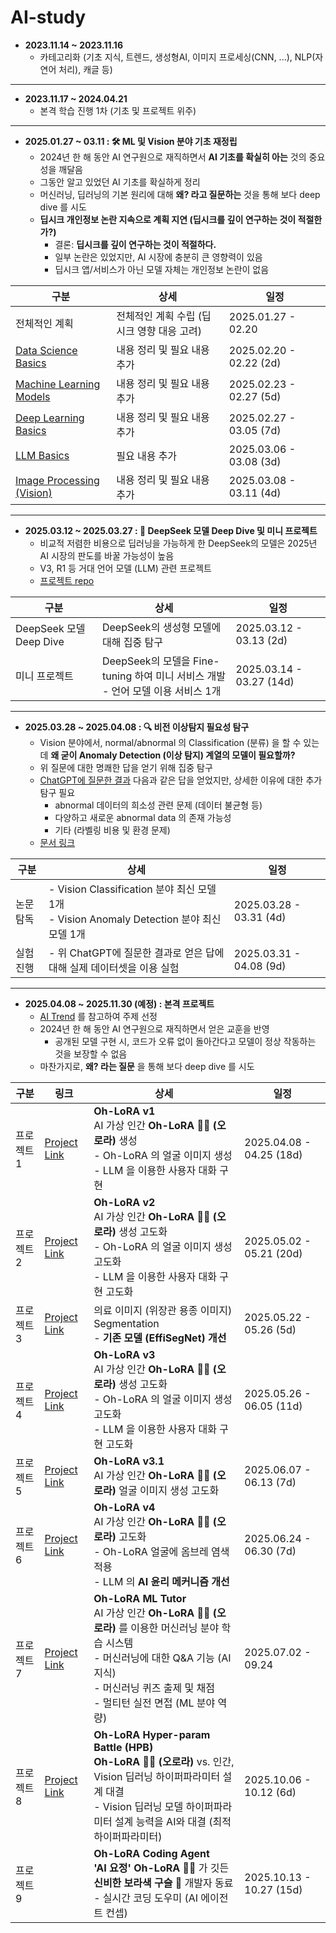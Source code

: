 # AI-study

* **2023.11.14 ~ 2023.11.16**
  * 카테고리화 (기초 지식, 트렌드, 생성형AI, 이미지 프로세싱(CNN, ...), NLP(자연어 처리), 캐글 등)

----

* **2023.11.17 ~ 2024.04.21**
  * 본격 학습 진행 1차 (기초 및 프로젝트 위주)

----

* **2025.01.27 ~ 03.11 : 🛠 ML 및 Vision 분야 기초 재정립**
  * 2024년 한 해 동안 AI 연구원으로 재직하면서 **AI 기초를 확실히 아는** 것의 중요성을 깨달음
  * 그동안 알고 있었던 AI 기초를 확실하게 정리
  * 머신러닝, 딥러닝의 기본 원리에 대해 **왜? 라고 질문하는** 것을 통해 보다 deep dive 를 시도
  * **딥시크 개인정보 논란 지속으로 계획 지연 (딥시크를 깊이 연구하는 것이 적절한가?)**
    * 결론: **딥시크를 깊이 연구하는 것이 적절하다.**
    * 일부 논란은 있었지만, AI 시장에 충분히 큰 영향력이 있음
    * 딥시크 앱/서비스가 아닌 모델 자체는 개인정보 논란이 없음

| 구분                                                                                                                        | 상세                        | 일정                      |
|---------------------------------------------------------------------------------------------------------------------------|---------------------------|-------------------------|
| 전체적인 계획                                                                                                                   | 전체적인 계획 수립 (딥시크 영향 대응 고려) | 2025.01.27 - 02.20      |
| [Data Science Basics](https://github.com/WannaBeSuperteur/AI-study/tree/main/AI%20Basics/Data%20Science%20Basics)         | 내용 정리 및 필요 내용 추가          | 2025.02.20 - 02.22 (2d) |
| [Machine Learning Models](https://github.com/WannaBeSuperteur/AI-study/tree/main/AI%20Basics/Machine%20Learning%20Models) | 내용 정리 및 필요 내용 추가          | 2025.02.23 - 02.27 (5d) |
| [Deep Learning Basics](https://github.com/WannaBeSuperteur/AI-study/tree/main/AI%20Basics/Deep%20Learning%20Basics)       | 내용 정리 및 필요 내용 추가          | 2025.02.27 - 03.05 (7d) |
| [LLM Basics](https://github.com/WannaBeSuperteur/AI-study/tree/main/AI%20Basics/LLM%20Basics)                             | 필요 내용 추가                  | 2025.03.06 - 03.08 (3d) |
| [Image Processing (Vision)](https://github.com/WannaBeSuperteur/AI-study/tree/main/Image%20Processing)                    | 내용 정리 및 필요 내용 추가          | 2025.03.08 - 03.11 (4d) |

----

* **2025.03.12 ~ 2025.03.27 : 🐋 DeepSeek 모델 Deep Dive 및 미니 프로젝트**
  * 비교적 저렴한 비용으로 딥러닝을 가능하게 한 DeepSeek의 모델은 2025년 AI 시장의 판도를 바꿀 가능성이 높음
  * V3, R1 등 거대 언어 모델 (LLM) 관련 프로젝트
  * [프로젝트 repo](https://github.com/WannaBeSuperteur/AI_Projects/tree/main/2025_03_12_DeepSeek_LLM)

| 구분                    | 상세                                                          | 일정                       |
|-----------------------|-------------------------------------------------------------|--------------------------|
| DeepSeek 모델 Deep Dive | DeepSeek의 생성형 모델에 대해 집중 탐구                                  | 2025.03.12 - 03.13 (2d)  |
| 미니 프로젝트               | DeepSeek의 모델을 Fine-tuning 하여 미니 서비스 개발<br>- 언어 모델 이용 서비스 1개 | 2025.03.14 - 03.27 (14d) |

----

* **2025.03.28 ~ 2025.04.08 : 🔍 비전 이상탐지 필요성 탐구**
  * Vision 분야에서, normal/abnormal 의 Classification (분류) 을 할 수 있는데 **왜 굳이 Anomaly Detection (이상 탐지) 계열의 모델이 필요할까?**
  * 위 질문에 대한 명쾌한 답을 얻기 위해 집중 탐구
  * [ChatGPT에 질문한 결과](https://chatgpt.com/share/67974281-7fb8-8010-9a1a-4b56c060e71b) 다음과 같은 답을 얻었지만, 상세한 이유에 대한 추가 탐구 필요
    * abnormal 데이터의 희소성 관련 문제 (데이터 불균형 등)
    * 다양하고 새로운 abnormal data 의 존재 가능성
    * 기타 (라벨링 비용 및 환경 문제)
  * [문서 링크](Image%20Processing/Special_Vision_Anomaly_Detection_필요성.md)

| 구분    | 상세                                                                            | 일정                      |
|-------|-------------------------------------------------------------------------------|-------------------------|
| 논문 탐독 | - Vision Classification 분야 최신 모델 1개<br>- Vision Anomaly Detection 분야 최신 모델 1개 | 2025.03.28 - 03.31 (4d) |
| 실험 진행 | - 위 ChatGPT에 질문한 결과로 얻은 답에 대해 실제 데이터셋을 이용 실험                                  | 2025.03.31 - 04.08 (9d) |

----

* **2025.04.08 ~ 2025.11.30 (예정) : 본격 프로젝트**
  * [AI Trend](https://github.com/WannaBeSuperteur/AI-study/tree/main/AI%20Trend) 를 참고하여 주제 선정 
  * 2024년 한 해 동안 AI 연구원으로 재직하면서 얻은 교훈을 반영
    * 공개된 모델 구현 시, 코드가 오류 없이 돌아간다고 모델이 정상 작동하는 것을 보장할 수 없음
  * 마찬가지로, **왜? 라는 질문** 을 통해 보다 deep dive 를 시도

| 구분     | 링크                                                                                                      | 상세                                                                                                                                                        | 일정                       |
|--------|---------------------------------------------------------------------------------------------------------|-----------------------------------------------------------------------------------------------------------------------------------------------------------|--------------------------|
| 프로젝트 1 | [Project Link](https://github.com/WannaBeSuperteur/AI_Projects/tree/main/2025_04_08_OhLoRA)             | **Oh-LoRA v1**<br>AI 가상 인간 **Oh-LoRA 👱‍♀️ (오로라)** 생성<br>- Oh-LoRA 의 얼굴 이미지 생성<br>- LLM 을 이용한 사용자 대화 구현                                                   | 2025.04.08 - 04.25 (18d) |
| 프로젝트 2 | [Project Link](https://github.com/WannaBeSuperteur/AI_Projects/tree/main/2025_05_02_OhLoRA_v2)          | **Oh-LoRA v2**<br>AI 가상 인간 **Oh-LoRA 👱‍♀️ (오로라)** 생성 고도화<br>- Oh-LoRA 의 얼굴 이미지 생성 고도화<br>- LLM 을 이용한 사용자 대화 구현 고도화                                       | 2025.05.02 - 05.21 (20d) |
| 프로젝트 3 | [Project Link](https://github.com/WannaBeSuperteur/AI_Projects/tree/main/2025_05_22_Improve_EffiSegNet) | 의료 이미지 (위장관 용종 이미지) Segmentation<br>- **기존 모델 (EffiSegNet) 개선**                                                                                           | 2025.05.22 - 05.26 (5d)  |
| 프로젝트 4 | [Project Link](https://github.com/WannaBeSuperteur/AI_Projects/tree/main/2025_05_26_OhLoRA_v3)          | **Oh-LoRA v3**<br>AI 가상 인간 **Oh-LoRA 👱‍♀️ (오로라)** 생성 고도화<br>- Oh-LoRA 의 얼굴 이미지 생성 고도화<br>- LLM 을 이용한 사용자 대화 구현 고도화                                       | 2025.05.26 - 06.05 (11d) |
| 프로젝트 5 | [Project Link](https://github.com/WannaBeSuperteur/AI_Projects/tree/main/2025_06_07_OhLoRA_v3_1)        | **Oh-LoRA v3.1**<br>AI 가상 인간 **Oh-LoRA 👱‍♀️ (오로라)** 얼굴 이미지 생성 고도화                                                                                        | 2025.06.07 - 06.13 (7d)  |
| 프로젝트 6 | [Project Link](https://github.com/WannaBeSuperteur/AI_Projects/tree/main/2025_06_24_OhLoRA_v4)          | **Oh-LoRA v4**<br>AI 가상 인간 **Oh-LoRA 👱‍♀️ (오로라)** 고도화<br>- Oh-LoRA 얼굴에 옴브레 염색 적용<br>- LLM 의 **AI 윤리 메커니즘 개선**                                            | 2025.06.24 - 06.30 (7d)  |
| 프로젝트 7 | [Project Link](https://github.com/WannaBeSuperteur/AI_Projects/tree/main/2025_07_02_OhLoRA_ML_Tutor)    | **Oh-LoRA ML Tutor**<br>AI 가상 인간 **Oh-LoRA 👱‍♀️ (오로라)** 를 이용한 머신러닝 분야 학습 시스템<br>- 머신러닝에 대한 Q&A 기능 (AI 지식)<br>- 머신러닝 퀴즈 출제 및 채점<br>- 멀티턴 실전 면접 (ML 분야 역량) | 2025.07.02 - 09.24       |
| 프로젝트 8 | [Project Link](https://github.com/WannaBeSuperteur/AI_Projects/tree/main/2025_10_06_OhLoRA_HP_Battle)   | **Oh-LoRA Hyper-param Battle (HPB)**<br>**Oh-LoRA 👱‍♀️ (오로라)** vs. 인간, Vision 딥러닝 하이퍼파라미터 설계 대결<br>- Vision 딥러닝 모델 하이퍼파라미터 설계 능력을 AI와 대결 (최적 하이퍼파라미터)    | 2025.10.06 - 10.12 (6d)  |
| 프로젝트 9 |                                                                                                         | **Oh-LoRA Coding Agent**<br>**'AI 요정' Oh-LoRA 👱‍♀️** 가 깃든 **신비한 보라색 구슬 🔮** 개발자 동료<br>- 실시간 코딩 도우미 (AI 에이전트 컨셉)                                          | 2025.10.13 - 10.27 (15d) |

